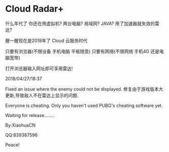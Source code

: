 #  Cloud Radar+
什么年代了 你还在用虚拟机? 两台电脑? 局域网? JAVA? 用了加速器就失效的雷达?

醒一醒现在是2018年了 Cloud 云服务时代  

只要有浏览器(不限设备 手机电脑 平板随意) 只要有网络(不限网络 手机4G 还是电脑宽带)

打开浏览器输入网址即可享用雷达!



2018/04/27/18:37

Fixed an issue where the enemy could not be displayed.
修复由于游戏版本大更新,导致敌人不在雷达上显示的问题.

Everyone is cheating.  Only you haven't used PUBG's cheating software yet.   

Waiting for release........



By:XiaohuaCN  

QQ:839387596

Peace!



# 
